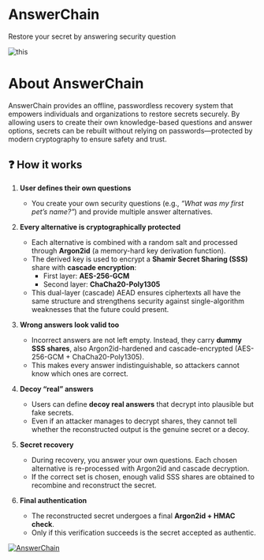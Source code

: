 # AnswerChain
Restore your secret by answering security question

![this](https://github.com/user-attachments/assets/d63faf2e-f282-4743-a3a9-3637ed37883f)



# About AnswerChain
AnswerChain provides an offline, passwordless recovery system that empowers individuals and organizations to restore secrets securely. By allowing users to create their own knowledge-based questions and answer options, secrets can be rebuilt without relying on passwords—protected by modern cryptography to ensure safety and trust.

## ❓ How it works  

1. **User defines their own questions**  
   - You create your own security questions (e.g., *“What was my first pet’s name?”*) and provide multiple answer alternatives.  

2. **Every alternative is cryptographically protected**  
   - Each alternative is combined with a random salt and processed through **Argon2id** (a memory-hard key derivation function).  
   - The derived key is used to encrypt a **Shamir Secret Sharing (SSS)** share with **cascade encryption**:  
     - First layer: **AES-256-GCM**  
     - Second layer: **ChaCha20-Poly1305**  
   - This dual-layer (cascade) AEAD ensures ciphertexts all have the same structure and strengthens security against single-algorithm weaknesses that the future could present.  

3. **Wrong answers look valid too**  
   - Incorrect answers are not left empty. Instead, they carry **dummy SSS shares**, also Argon2id-hardened and cascade-encrypted (AES-256-GCM + ChaCha20-Poly1305).  
   - This makes every answer indistinguishable, so attackers cannot know which ones are correct.  

4. **Decoy “real” answers**  
   - Users can define **decoy real answers** that decrypt into plausible but fake secrets.  
   - Even if an attacker manages to decrypt shares, they cannot tell whether the reconstructed output is the genuine secret or a decoy.  

5. **Secret recovery**  
   - During recovery, you answer your own questions. Each chosen alternative is re-processed with Argon2id and cascade decryption.  
   - If the correct set is chosen, enough valid SSS shares are obtained to recombine and reconstruct the secret.  

6. **Final authentication**  
   - The reconstructed secret undergoes a final **Argon2id + HMAC check**.  
   - Only if this verification succeeds is the secret accepted as authentic.  




<p align="left">
    <a href="https://yourprojectsite.com" target="_blank">
        <img src="https://yourprojectsite.com/logo.png" alt="AnswerChain" />
    </a>
</p>

